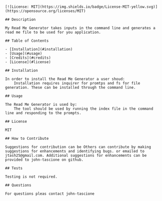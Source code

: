 # <Read Me Generator>

    [![License: MIT](https://img.shields.io/badge/License-MIT-yellow.svg)](https://opensource.org/licenses/MIT)
    
    ## Description
    
    My Read Me Generator takes inputs in the command line and generates a read me file to be used for you application.
    
    ## Table of Contents
    
    - [Installation](#installation)
    - [Usage](#usage)
    - [Credits](#credits)
    - [License](#license)
    
    ## Installation
    
    In order to install the Read Me Generator a user shoud:
        Installation requires inquirer for promtps and fs for file generation. These can be installed through the command line.
    
    ## Usage
    
    The Read Me Generator is used by:
        The tool should be used by running the index file in the command line and responding to the prompts. 
    
    ## License
    
    MIT
    
    ## How to Contribute
    
    Suggestions for contribution can be Others can contribute by making suggestions for enhancements and identifying bugs. or emailed to jtash25@gmail.com. Additional suggestions for enhancements can be provided to john-tascione on github.
    
    ## Tests
    
    Testing is not required.
    
    ## Questions
    
    For questions pleas contact john-tascione
